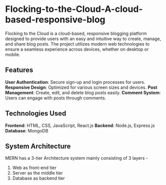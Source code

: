 # Flocking-to-the-Cloud-A-cloud-based-responsive-blog
Flocking to the Cloud is a cloud-based, responsive blogging platform designed to provide users with an easy and intuitive way to create, manage, and share blog posts. The project utilizes modern web technologies to ensure a seamless experience across devices, whether on desktop or mobile.

## Features
**User Authentication**: Secure sign-up and login processes for users.
**Responsive Design**: Optimized for various screen sizes and devices.
**Post Management**: Create, edit, and delete blog posts easily.
**Comment System**: Users can engage with posts through comments.

## Technologies Used
**Frontend**: HTML, CSS, JavaScript, React.js
**Backend**: Node.js, Express.js
**Database**: MongoDB 

## System Architecture
MERN has a 3-tier Architecture system mainly consisting of 3 layers -
1. Web as front-end tier
2. Server as the middle tier
3. Database as backend tier
